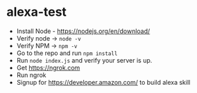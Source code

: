 # alexa-test
* Install Node - https://nodejs.org/en/download/
* Verify node -> `node -v`
* Verify NPM ->  `npm -v`
* Go to the repo and run `npm install`
* Run `node index.js` and verify your server is up.
* Get https://ngrok.com
* Run ngrok
* Signup for https://developer.amazon.com/ to build alexa skill
